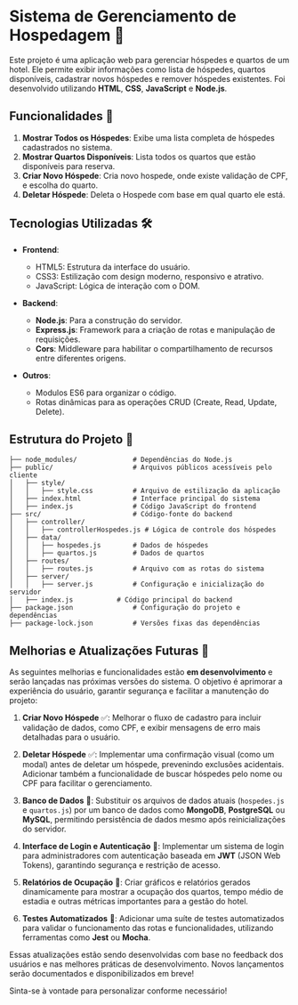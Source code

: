 # Sistema de Gerenciamento de Hospedagem 🏨

Este projeto é uma aplicação web para gerenciar hóspedes e quartos de um hotel. Ele permite exibir informações como lista de hóspedes, quartos disponíveis, cadastrar novos hóspedes e remover hóspedes existentes. Foi desenvolvido utilizando **HTML**, **CSS**, **JavaScript** e **Node.js**.

## Funcionalidades 🚀

1. **Mostrar Todos os Hóspedes**: Exibe uma lista completa de hóspedes cadastrados no sistema.
2. **Mostrar Quartos Disponíveis**: Lista todos os quartos que estão disponíveis para reserva.
3. **Criar Novo Hóspede**: Cria novo hospede, onde existe validação de CPF, e escolha do quarto.
4. **Deletar Hóspede**: Deleta o Hospede com base em qual quarto ele está.


## Tecnologias Utilizadas 🛠️

- **Frontend**:
  - HTML5: Estrutura da interface do usuário.
  - CSS3: Estilização com design moderno, responsivo e atrativo.
  - JavaScript: Lógica de interação com o DOM.

- **Backend**:
  - **Node.js**: Para a construção do servidor.
  - **Express.js**: Framework para a criação de rotas e manipulação de requisições.
  - **Cors**: Middleware para habilitar o compartilhamento de recursos entre diferentes origens.

- **Outros**:
  - Modulos ES6 para organizar o código.
  - Rotas dinâmicas para as operações CRUD (Create, Read, Update, Delete).

## Estrutura do Projeto 📂

```plaintext
├── node_modules/              # Dependências do Node.js
├── public/                    # Arquivos públicos acessíveis pelo cliente
│   ├── style/
│   │   ├── style.css          # Arquivo de estilização da aplicação
│   ├── index.html             # Interface principal do sistema
│   ├── index.js               # Código JavaScript do frontend
├── src/                       # Código-fonte do backend
│   ├── controller/
│   │   ├── controllerHospedes.js # Lógica de controle dos hóspedes
│   ├── data/
│   │   ├── hospedes.js        # Dados de hóspedes
│   │   ├── quartos.js         # Dados de quartos
│   ├── routes/
│   │   ├── routes.js          # Arquivo com as rotas do sistema
│   ├── server/
│   │   ├── server.js          # Configuração e inicialização do servidor
│   ├── index.js           # Código principal do backend
├── package.json               # Configuração do projeto e dependências
├── package-lock.json          # Versões fixas das dependências

```

## Melhorias e Atualizações Futuras 🔮

As seguintes melhorias e funcionalidades estão **em desenvolvimento** e serão lançadas nas próximas versões do sistema. O objetivo é aprimorar a experiência do usuário, garantir segurança e facilitar a manutenção do projeto:

1. **Criar Novo Hóspede** ✅: Melhorar o fluxo de cadastro para incluir validação de dados, como CPF, e exibir mensagens de erro mais detalhadas para o usuário.

2. **Deletar Hóspede** ✅: Implementar uma confirmação visual (como um modal) antes de deletar um hóspede, prevenindo exclusões acidentais. Adicionar também a funcionalidade de buscar hóspedes pelo nome ou CPF para facilitar o gerenciamento.

3. **Banco de Dados** 🔄: Substituir os arquivos de dados atuais (`hospedes.js` e `quartos.js`) por um banco de dados como **MongoDB**, **PostgreSQL** ou **MySQL**, permitindo persistência de dados mesmo após reinicializações do servidor.

4. **Interface de Login e Autenticação** 🔄: Implementar um sistema de login para administradores com autenticação baseada em **JWT** (JSON Web Tokens), garantindo segurança e restrição de acesso.

5. **Relatórios de Ocupação** 🔄: Criar gráficos e relatórios gerados dinamicamente para mostrar a ocupação dos quartos, tempo médio de estadia e outras métricas importantes para a gestão do hotel.

6. **Testes Automatizados** 🔄: Adicionar uma suíte de testes automatizados para validar o funcionamento das rotas e funcionalidades, utilizando ferramentas como **Jest** ou **Mocha**.

Essas atualizações estão sendo desenvolvidas com base no feedback dos usuários e nas melhores práticas de desenvolvimento. Novos lançamentos serão documentados e disponibilizados em breve!


Sinta-se à vontade para personalizar conforme necessário!


